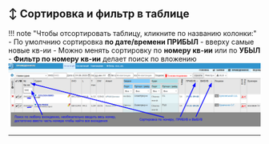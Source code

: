 ## ↕️ Сортировка и фильтр в таблице
!!! note "Чтобы отсортировать таблицу, кликните по названию колонки:"
    - По умолчнию сортировка **по дате/времени ПРИБЫЛ** - вверху самые новые кв-ии
    - Можно менять сортировку по **номеру кв-ии** или по **УБЫЛ**
    - **Фильтр по номеру кв-ии** делает поиск по вложению
    ![Фильтер и сортировка](images/reestr_012_filter_sort.png)

---
